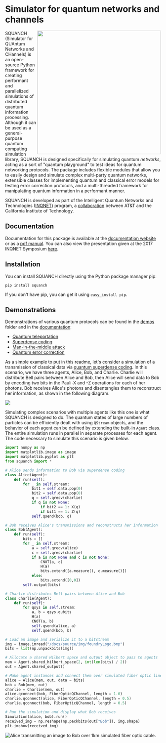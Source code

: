 # Simulator for quantum networks and channels

<!-- images are hard-linked so they will show up on pypi page -->

<img align="right" src="https://github.com/att-innovate/squanch/blob/master/docs/source/img/superdenseAEB.png" width=400>

SQUANCH (Simulator for QUAntum Networks and CHannels) is an open-source Python framework for creating performant and 
parallelized simulations of distributed quantum information processing. Although it can be used as a general-purpose 
quantum computing simulation library, SQUANCH is designed specifically for simulating quantum *networks*, acting as a 
sort of "quantum playground" to test ideas for quantum networking protocols. The package includes flexible modules that 
allow you to easily design and simulate complex multi-party quantum networks, extensible classes for implementing quantum 
and classical error models for testing error correction protocols, and a multi-threaded framework for manipulating quantum
information in a performant manner.

SQUANCH is developed as part of the Intelligent Quantum Networks and Technologies ([INQNET](http://inqnet.caltech.edu)) 
program, a [collaboration](http://about.att.com/story/beyond_quantum_computing.html) between AT&T and the California Institute of Technology. 

## Documentation

Documentation for this package is available at the [documentation website](https://att-innovate.github.io/squanch/) or 
as a [pdf manual](/docs/SQUANCH.pdf). You can also view the presentation given at the 2017 INQNET Symposium [here](https://indico.hep.caltech.edu/indico/getFile.py/access?sessionId=1&resId=1&materialId=0&confId=131).

## Installation 

You can install SQUANCH directly using the Python package manager pip:

```
pip install squanch
```

If you don't have pip, you can get it using `easy_install pip`.

## Demonstrations

Demonstrations of various quantum protocols can be found in the [demos](/demos) folder and in the [documentation](https://att-innovate.github.io/squanch/demos.html):

- [Quantum teleportation](https://att-innovate.github.io/squanch/demos/quantum-teleportation.html)
- [Superdense coding](https://att-innovate.github.io/squanch/demos/superdense-coding.html)
- [Man-in-the-middle attack](https://att-innovate.github.io/squanch/demos/man-in-the-middle.html)
- [Quantum error correction](https://att-innovate.github.io/squanch/demos/quantum-error-correction.html)

As a simple example to put in this readme, let's consider a simulation of
a transmission of classical data via [quantum superdense coding](https://en.wikipedia.org/wiki/Superdense_coding). In this
scenario, we have three agents, Alice, Bob, and Charlie. Charlie will distribute Bell pairs between Alice and Bob, then Alice will 
send data to Bob by encoding two bits in the Pauli-X and -Z operations for each of her photons. Bob receives Alice's photons and 
disentangles them to reconstruct her information, as shown in the following diagram.

![](https://github.com/att-innovate/squanch/blob/master/docs/source/img/superdenseABC.png)

Simulating complex scenarios with multiple agents like this one is what SQUANCH is designed to do. The quantum states of large
numbers of particles can be efficiently dealt with using `QStream` objects, and the behavior of each agent can be defined by 
extending the built-in `Agent` class. The entire simulation runs in parallel in separate processes for each agent.
The code necessary to simulate this scenario is given below.

```python
import numpy as np
import matplotlib.image as image
import matplotlib.pyplot as plt
from squanch import *

# Alice sends information to Bob via superdense coding
class Alice(Agent):
    def run(self):
        for _ in self.stream:
            bit1 = self.data.pop(0)
            bit2 = self.data.pop(0)
            q = self.qrecv(charlie)
            if q is not None:
                if bit2 == 1: X(q)
                if bit1 == 1: Z(q)
            self.qsend(bob, q)

# Bob receives Alice's transmissions and reconstructs her information
class Bob(Agent):
    def run(self):
        bits = []
        for _ in self.stream:
            a = self.qrecv(alice)
            c = self.qrecv(charlie)
            if a is not None and c is not None:
                CNOT(a, c)
                H(a)
                bits.extend([a.measure(), c.measure()])
            else:
                bits.extend([0,0])
        self.output(bits)

# Charlie distributes Bell pairs between Alice and Bob
class Charlie(Agent):
    def run(self):
        for qsys in self.stream:
            a, b = qsys.qubits
            H(a)
            CNOT(a, b)
            self.qsend(alice, a)
            self.qsend(bob, b)

# Load an image and serialize it to a bitstream
img = image.imread("/docs/source/img/foundryLogo.bmp")
bits = list(np.unpackbits(img))

# Allocate a shared Hilbert space and output object to pass to agents
mem = Agent.shared_hilbert_space(2, int(len(bits) / 2))
out = Agent.shared_output()

# Make agent instances and connect them over simulated fiber optic lines
alice = Alice(mem, out, data = bits)
bob = Bob(mem, out)
charlie = Charlie(mem, out)
alice.qconnect(bob, FiberOpticQChannel, length = 1.0)
charlie.qconnect(alice, FiberOpticQChannel, length = 0.5)
charlie.qconnect(bob, FiberOpticQChannel, length = 0.5)

# Run the simulation and display what Bob receives
Simulation(alice, bob).run()
received_img = np.reshape(np.packbits(out["Bob"]), img.shape)
plt.imshow(received_img)
``` 

![Alice transmitting an image to Bob over 1km simulated fiber optic cable.](https://github.com/att-innovate/squanch/blob/master/docs/source/img/transmissionDemo.png)
